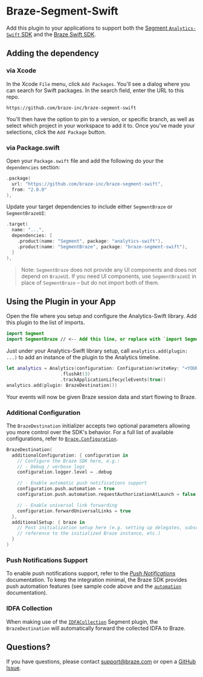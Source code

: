 # Braze-Segment-Swift

Add this plugin to your applications to support both the [Segment `Analytics-Swift` SDK](https://github.com/segmentio/analytics-swift) and the [Braze Swift SDK](https://github.com/braze-inc/braze-swift-sdk/).

## Adding the dependency

### via Xcode
In the Xcode `File` menu, click `Add Packages`.  You'll see a dialog where you can search for Swift packages.  In the search field, enter the URL to this repo.

```
https://github.com/braze-inc/braze-segment-swift
```

You'll then have the option to pin to a version, or specific branch, as well as select which project in your workspace to add it to. Once you've made your selections, click the `Add Package` button.

### via Package.swift

Open your `Package.swift` file and add the following do your the `dependencies` section:

```swift
.package(
  url: "https://github.com/braze-inc/braze-segment-swift",
  from: "2.0.0"
),
```

Update your target dependencies to include either `SegmentBraze` or `SegmentBrazeUI`:

```swift
.target(
  name: "...",
  dependencies: [
    .product(name: "Segment", package: "analytics-swift"),
    .product(name: "SegmentBraze", package: "braze-segment-swift"),
  ]
),
```

> Note: `SegmentBraze` does not provide any UI components and does not depend on `BrazeUI`. If you need UI components, use `SegmentBrazeUI` in place of `SegmentBraze` – but do not import both of them.

## Using the Plugin in your App

Open the file where you setup and configure the Analytics-Swift library. Add this plugin to the list of imports.

```swift
import Segment
import SegmentBraze // <-- Add this line, or replace with `import SegmentBrazeUI` if you need UI components
```

Just under your Analytics-Swift library setup, call `analytics.add(plugin: ...)` to add an instance of the plugin to the Analytics timeline.

```swift
let analytics = Analytics(configuration: Configuration(writeKey: "<YOUR WRITE KEY>")
                    .flushAt(3)
                    .trackApplicationLifecycleEvents(true))
analytics.add(plugin: BrazeDestination())
```

Your events will now be given Braze session data and start flowing to Braze.

### Additional Configuration

The `BrazeDestination` initializer accepts two optional parameters allowing you more control over the SDK's behavior. For a full list of available configurations, refer to [`Braze.Configuration`](https://braze-inc.github.io/braze-swift-sdk/documentation/brazekit/braze/configuration-swift.class).

```swift
BrazeDestination(
  additionalConfiguration: { configuration in
    // Configure the Braze SDK here, e.g.:
    // - Debug / verbose logs
    configuration.logger.level = .debug

    // - Enable automatic push notifications support
    configuration.push.automation = true
    configuration.push.automation.requestAuthorizationAtLaunch = false

    // - Enable universal link forwarding
    configuration.forwardUniversalLinks = true
  },
  additionalSetup: { braze in
    // Post initialization setup here (e.g. setting up delegates, subscriptions, keep a
    // reference to the initialized Braze instance, etc.)
  }
)
```

### Push Notifications Support

To enable push notifications support, refer to the [_Push Notifications_](https://www.braze.com/docs/developer_guide/platform_integration_guides/swift/push_notifications/) documentation. To keep the integration minimal, the Braze SDK provides push automation features (see sample code above and the [`automation`](https://braze-inc.github.io/braze-swift-sdk/documentation/brazekit/braze/configuration-swift.class/push-swift.class/automation-swift.property) documentation).

### IDFA Collection

When making use of the [`IDFACollection`](https://github.com/segmentio/analytics-swift/blob/main/Examples/other_plugins/IDFACollection.swift) Segment plugin, the `BrazeDestination` will automatically forward the collected IDFA to Braze.

## Questions?

If you have questions, please contact [support@braze.com](mailto:support@braze.com) or open a [GitHub Issue](https://github.com/braze-inc/braze-segment-swift/issues).
